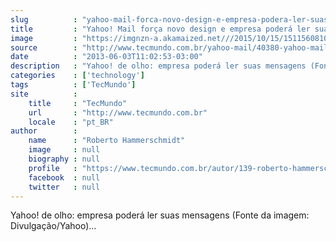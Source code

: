 ```yaml
---
slug          : "yahoo-mail-forca-novo-design-e-empresa-podera-ler-suas-mensagens"
title         : "Yahoo! Mail força novo design e empresa poderá ler suas mensagens"
image         : "https://imgnzn-a.akamaized.net///2015/10/15/15115608100185-t1200x480.jpg"
source        : "http://www.tecmundo.com.br/yahoo-mail/40380-yahoo-mail-forca-novo-design-e-empresa-podera-ler-suas-mensagens.htm"
date          : "2013-06-03T11:02:53-03:00"
description   : "Yahoo! de olho: empresa poderá ler suas mensagens (Fonte da imagem: Divulgação/Yahoo)..."
categories    : ['technology']
tags          : ['TecMundo']
site          :
    title     : "TecMundo"
    url       : "http://www.tecmundo.com.br"
    locale    : "pt_BR"
author        :
    name      : "Roberto Hammerschmidt"
    image     : null
    biography : null
    profile   : "https://www.tecmundo.com.br/autor/139-roberto-hammerschmidt/"
    facebook  : null
    twitter   : null
---
```


Yahoo! de olho: empresa poderá ler suas mensagens (Fonte da imagem: Divulgação/Yahoo)...
